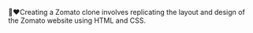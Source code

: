 🍴❤️Creating a Zomato clone involves replicating the layout and design of the Zomato website using HTML and CSS.
